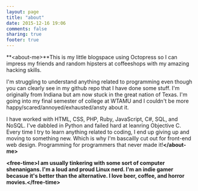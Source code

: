 ```yaml
---
layout: page
title: "about"
date: 2015-12-16 19:06
comments: false
sharing: true
footer: true
---
```



**&lt;about-me&gt;**This is my little blogspace using Octopress so I can impress my friends and random hipsters at coffeeshops with my amazing hacking skills.

I'm struggling to understand anything related to programming even though you can clearly see in my github repo that I have done some stuff. I'm originally from Indiana but am now stuck in the great nation of Texas. I'm going into my final semester of college at WTAMU and I couldn't be more happy/scared/annoyed/exhausted/ansty about it. 

I have worked with HTML, CSS, PHP, Ruby, JavaScript, C#, SQL, and NoSQL. I've dabbled in Python and failed hard at leanring Objective C. Every time I try to learn anything related to coding, I end up giving up and moving to something new. Which is why I'm bascailly cut out for front-end web design. Programming for programmers that never made it!**&lt;/about-me&gt;**

**&lt;free-time&gt;**I am usually tinkering with some sort of computer shenanigans. I'm a loud and proud Linux nerd. I'm an indie gamer becasue it's better than the alternative. I love beer, coffee, and horror movies.**&lt;/free-time&gt;**
